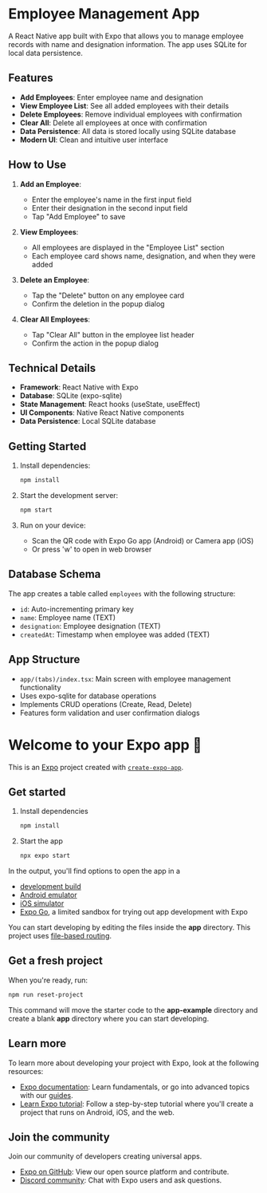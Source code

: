 # Employee Management App

A React Native app built with Expo that allows you to manage employee records with name and designation information. The app uses SQLite for local data persistence.

## Features

- **Add Employees**: Enter employee name and designation
- **View Employee List**: See all added employees with their details
- **Delete Employees**: Remove individual employees with confirmation
- **Clear All**: Delete all employees at once with confirmation
- **Data Persistence**: All data is stored locally using SQLite database
- **Modern UI**: Clean and intuitive user interface

## How to Use

1. **Add an Employee**:
   - Enter the employee's name in the first input field
   - Enter their designation in the second input field
   - Tap "Add Employee" to save

2. **View Employees**:
   - All employees are displayed in the "Employee List" section
   - Each employee card shows name, designation, and when they were added

3. **Delete an Employee**:
   - Tap the "Delete" button on any employee card
   - Confirm the deletion in the popup dialog

4. **Clear All Employees**:
   - Tap "Clear All" button in the employee list header
   - Confirm the action in the popup dialog

## Technical Details

- **Framework**: React Native with Expo
- **Database**: SQLite (expo-sqlite)
- **State Management**: React hooks (useState, useEffect)
- **UI Components**: Native React Native components
- **Data Persistence**: Local SQLite database

## Getting Started

1. Install dependencies:
   ```bash
   npm install
   ```

2. Start the development server:
   ```bash
   npm start
   ```

3. Run on your device:
   - Scan the QR code with Expo Go app (Android) or Camera app (iOS)
   - Or press 'w' to open in web browser

## Database Schema

The app creates a table called `employees` with the following structure:
- `id`: Auto-incrementing primary key
- `name`: Employee name (TEXT)
- `designation`: Employee designation (TEXT)
- `createdAt`: Timestamp when employee was added (TEXT)

## App Structure

- `app/(tabs)/index.tsx`: Main screen with employee management functionality
- Uses expo-sqlite for database operations
- Implements CRUD operations (Create, Read, Delete)
- Features form validation and user confirmation dialogs

# Welcome to your Expo app 👋

This is an [Expo](https://expo.dev) project created with [`create-expo-app`](https://www.npmjs.com/package/create-expo-app).

## Get started

1. Install dependencies

   ```bash
   npm install
   ```

2. Start the app

   ```bash
   npx expo start
   ```

In the output, you'll find options to open the app in a

- [development build](https://docs.expo.dev/develop/development-builds/introduction/)
- [Android emulator](https://docs.expo.dev/workflow/android-studio-emulator/)
- [iOS simulator](https://docs.expo.dev/workflow/ios-simulator/)
- [Expo Go](https://expo.dev/go), a limited sandbox for trying out app development with Expo

You can start developing by editing the files inside the **app** directory. This project uses [file-based routing](https://docs.expo.dev/router/introduction).

## Get a fresh project

When you're ready, run:

```bash
npm run reset-project
```

This command will move the starter code to the **app-example** directory and create a blank **app** directory where you can start developing.

## Learn more

To learn more about developing your project with Expo, look at the following resources:

- [Expo documentation](https://docs.expo.dev/): Learn fundamentals, or go into advanced topics with our [guides](https://docs.expo.dev/guides).
- [Learn Expo tutorial](https://docs.expo.dev/tutorial/introduction/): Follow a step-by-step tutorial where you'll create a project that runs on Android, iOS, and the web.

## Join the community

Join our community of developers creating universal apps.

- [Expo on GitHub](https://github.com/expo/expo): View our open source platform and contribute.
- [Discord community](https://chat.expo.dev): Chat with Expo users and ask questions.
